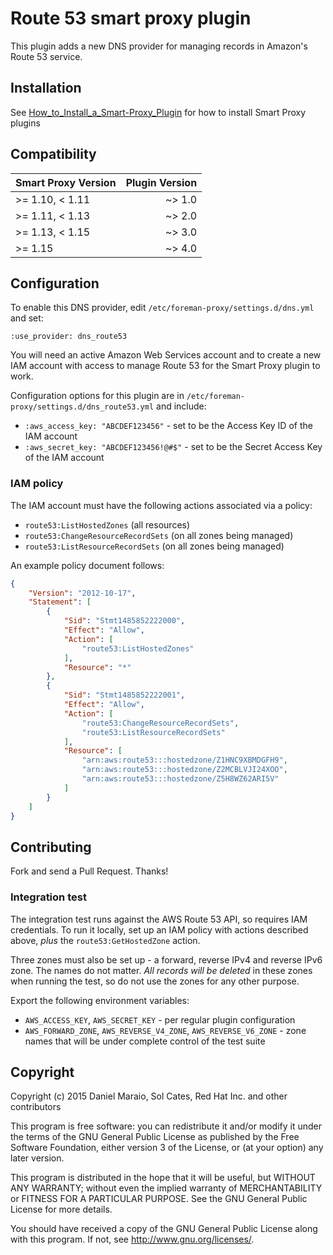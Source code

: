 # Route 53 smart proxy plugin

This plugin adds a new DNS provider for managing records in Amazon's Route 53 service.

## Installation

See [How_to_Install_a_Smart-Proxy_Plugin](http://projects.theforeman.org/projects/foreman/wiki/How_to_Install_a_Smart-Proxy_Plugin)
for how to install Smart Proxy plugins

## Compatibility

| Smart Proxy Version | Plugin Version |
| ------------------- | --------------:|
| >= 1.10, < 1.11     | ~> 1.0         |
| >= 1.11, < 1.13     | ~> 2.0         |
| >= 1.13, < 1.15     | ~> 3.0         |
| >= 1.15             | ~> 4.0         |

## Configuration

To enable this DNS provider, edit `/etc/foreman-proxy/settings.d/dns.yml` and set:

    :use_provider: dns_route53

You will need an active Amazon Web Services account and to create a new IAM account with access to manage Route 53 for the Smart Proxy plugin to work.

Configuration options for this plugin are in `/etc/foreman-proxy/settings.d/dns_route53.yml` and include:

* `:aws_access_key: "ABCDEF123456"` - set to be the Access Key ID of the IAM account
* `:aws_secret_key: "ABCDEF123456!@#$"` - set to be the Secret Access Key of the IAM account

### IAM policy

The IAM account must have the following actions associated via a policy:

* `route53:ListHostedZones` (all resources)
* `route53:ChangeResourceRecordSets` (on all zones being managed)
* `route53:ListResourceRecordSets` (on all zones being managed)

An example policy document follows:

```json
{
    "Version": "2012-10-17",
    "Statement": [
        {
            "Sid": "Stmt1485852222000",
            "Effect": "Allow",
            "Action": [
                "route53:ListHostedZones"
            ],
            "Resource": "*"
        },
        {
            "Sid": "Stmt1485852222001",
            "Effect": "Allow",
            "Action": [
                "route53:ChangeResourceRecordSets",
                "route53:ListResourceRecordSets"
            ],
            "Resource": [
                "arn:aws:route53:::hostedzone/Z1HNC9XBMDGFH9",
                "arn:aws:route53:::hostedzone/Z2MCBLVJI24XOO",
                "arn:aws:route53:::hostedzone/Z5H8WZ62ARI5V"
            ]
        }
    ]
}
```

## Contributing

Fork and send a Pull Request. Thanks!

### Integration test

The integration test runs against the AWS Route 53 API, so requires IAM credentials. To run it locally, set up an IAM policy with actions described above, _plus_ the `route53:GetHostedZone` action.

Three zones must also be set up - a forward, reverse IPv4 and reverse IPv6 zone. The names do not matter. *All records will be deleted* in these zones when running the test, so do not use the zones for any other purpose.

Export the following environment variables:

* `AWS_ACCESS_KEY`, `AWS_SECRET_KEY` - per regular plugin configuration
* `AWS_FORWARD_ZONE`, `AWS_REVERSE_V4_ZONE`, `AWS_REVERSE_V6_ZONE` - zone names that will be under complete control of the test suite

## Copyright

Copyright (c) 2015 Daniel Maraio, Sol Cates, Red Hat Inc. and other contributors

This program is free software: you can redistribute it and/or modify
it under the terms of the GNU General Public License as published by
the Free Software Foundation, either version 3 of the License, or
(at your option) any later version.

This program is distributed in the hope that it will be useful,
but WITHOUT ANY WARRANTY; without even the implied warranty of
MERCHANTABILITY or FITNESS FOR A PARTICULAR PURPOSE.  See the
GNU General Public License for more details.

You should have received a copy of the GNU General Public License
along with this program.  If not, see <http://www.gnu.org/licenses/>.

